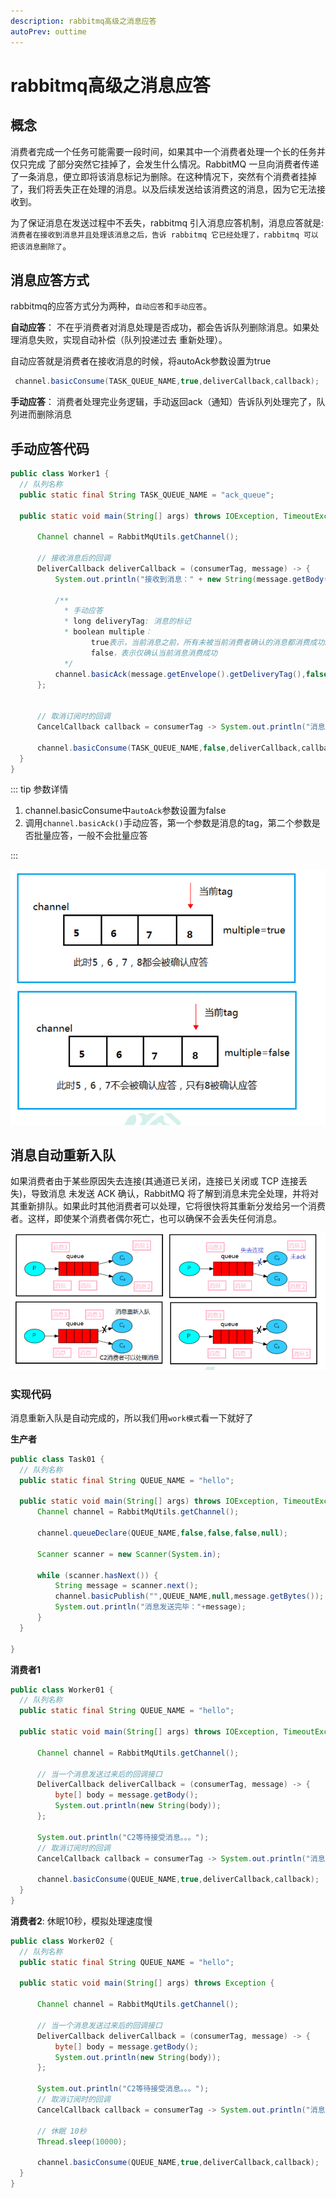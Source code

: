 ```yaml
---
description: rabbitmq高级之消息应答
autoPrev: outtime 
---
```


# rabbitmq高级之消息应答

## 概念
消费者完成一个任务可能需要一段时间，如果其中一个消费者处理一个长的任务并仅只完成
了部分突然它挂掉了，会发生什么情况。RabbitMQ 一旦向消费者传递了一条消息，便立即将该消息标记为删除。在这种情况下，突然有个消费者挂掉了，我们将丢失正在处理的消息。以及后续发送给该消费这的消息，因为它无法接收到。

为了保证消息在发送过程中不丢失，rabbitmq 引入消息应答机制，消息应答就是:`消费者在接收到消息并且处理该消息之后，告诉 rabbitmq 它已经处理了，rabbitmq 可以把该消息删除了`。

## 消息应答方式
rabbitmq的应答方式分为两种，`自动应答`和`手动应答`。

**自动应答**： 不在乎消费者对消息处理是否成功，都会告诉队列删除消息。如果处理消息失败，实现自动补偿（队列投递过去 重新处理）。

自动应答就是消费者在接收消息的时候，将autoAck参数设置为true
```java
 channel.basicConsume(TASK_QUEUE_NAME,true,deliverCallback,callback);
```

**手动应答**： 消费者处理完业务逻辑，手动返回ack（通知）告诉队列处理完了，队列进而删除消息

## 手动应答代码

```java
public class Worker1 {
  // 队列名称
  public static final String TASK_QUEUE_NAME = "ack_queue";

  public static void main(String[] args) throws IOException, TimeoutException {

      Channel channel = RabbitMqUtils.getChannel();

      // 接收消息后的回调
      DeliverCallback deliverCallback = (consumerTag, message) -> {
          System.out.println("接收到消息：" + new String(message.getBody(),"UTF-8"));

          /**
            * 手动应答
            * long deliveryTag: 消息的标记
            * boolean multiple：
                  true表示，当前消息之前，所有未被当前消费者确认的消息都消费成功。
                  false，表示仅确认当前消息消费成功
            */
          channel.basicAck(message.getEnvelope().getDeliveryTag(),false);
      };


      // 取消订阅时的回调
      CancelCallback callback = consumerTag -> System.out.println("消息消费被中断");
     
      channel.basicConsume(TASK_QUEUE_NAME,false,deliverCallback,callback);
  }
}
```
::: tip 参数详情

 1. channel.basicConsume中`autoAck`参数设置为false
 2. 调用`channel.basicAck()`手动应答，第一个参数是消息的tag，第二个参数是否批量应答，一般不会批量应答

:::

![topic](/blogImg/rabbitmq/tag.png)

## 消息自动重新入队
如果消费者由于某些原因失去连接(其通道已关闭，连接已关闭或 TCP 连接丢失)，导致消息
未发送 ACK 确认，RabbitMQ 将了解到消息未完全处理，并将对其重新排队。如果此时其他消费者可以处理，它将很快将其重新分发给另一个消费者。这样，即使某个消费者偶尔死亡，也可以确保不会丢失任何消息。

![topic](/blogImg/rabbitmq/tag2.png)

### 实现代码
消息重新入队是自动完成的，所以我们用`work模式`看一下就好了

**生产者**

```java
public class Task01 {
  // 队列名称
  public static final String QUEUE_NAME = "hello";

  public static void main(String[] args) throws IOException, TimeoutException {
      Channel channel = RabbitMqUtils.getChannel();

      channel.queueDeclare(QUEUE_NAME,false,false,false,null);

      Scanner scanner = new Scanner(System.in);

      while (scanner.hasNext()) {
          String message = scanner.next();
          channel.basicPublish("",QUEUE_NAME,null,message.getBytes());
          System.out.println("消息发送完毕："+message);
      }
  }

}
```

**消费者1**
```java
public class Worker01 {
  // 队列名称
  public static final String QUEUE_NAME = "hello";

  public static void main(String[] args) throws IOException, TimeoutException {

      Channel channel = RabbitMqUtils.getChannel();

      // 当一个消息发送过来后的回调接口
      DeliverCallback deliverCallback = (consumerTag, message) -> {
          byte[] body = message.getBody();
          System.out.println(new String(body));
      };

      System.out.println("C2等待接受消息。。。");
      // 取消订阅时的回调
      CancelCallback callback = consumerTag -> System.out.println("消息消费被中断");
      
      channel.basicConsume(QUEUE_NAME,true,deliverCallback,callback);
  }
}
```

**消费者2**: 休眠10秒，模拟处理速度慢
```java
public class Worker02 {
  // 队列名称
  public static final String QUEUE_NAME = "hello";

  public static void main(String[] args) throws Exception {

      Channel channel = RabbitMqUtils.getChannel();

      // 当一个消息发送过来后的回调接口
      DeliverCallback deliverCallback = (consumerTag, message) -> {
          byte[] body = message.getBody();
          System.out.println(new String(body));
      };

      System.out.println("C2等待接受消息。。。");
      // 取消订阅时的回调
      CancelCallback callback = consumerTag -> System.out.println("消息消费被中断");

      // 休眠 10秒
      Thread.sleep(10000);

      channel.basicConsume(QUEUE_NAME,true,deliverCallback,callback);
  }
}
```
